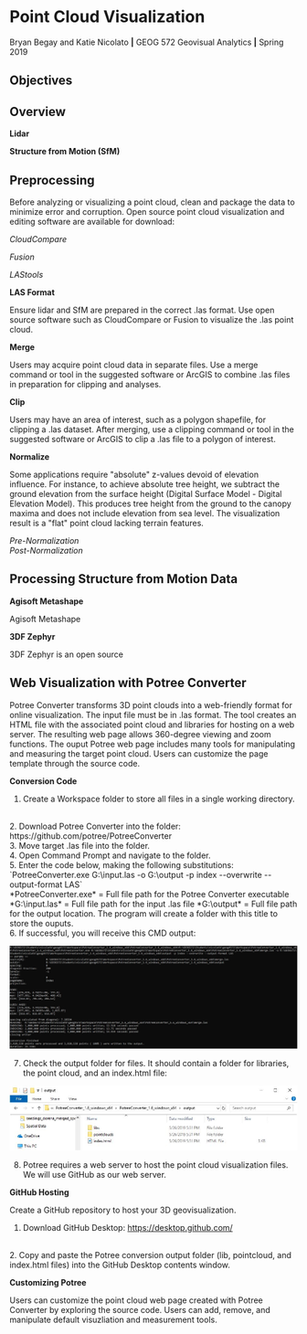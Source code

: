 # Point Cloud Visualization
Bryan Begay and Katie Nicolato  **|**  GEOG 572 Geovisual Analytics  **|**  Spring 2019<br/>

## Objectives<br/>

## Overview<br/>

**Lidar**<br/>

**Structure from Motion (SfM)**<br/>

## Preprocessing<br/>

Before analyzing or visualizing a point cloud, clean and package the data to minimize error and corruption. Open source point cloud visualization and editing software are available for download:

*CloudCompare*

*Fusion*

*LAStools*


**LAS Format**

Ensure lidar and SfM are prepared in the correct .las format. Use open source software such as CloudCompare or Fusion to visualize the .las point cloud.

**Merge**

Users may acquire point cloud data in separate files. Use a merge command or tool in the suggested software or ArcGIS to combine .las files in preparation for clipping and analyses.

**Clip**

Users may have an area of interest, such as a polygon shapefile, for clipping a .las dataset. After merging, use a clipping command or tool in the suggested software or ArcGIS to clip a .las file to a polygon of interest.

**Normalize**

Some applications require "absolute" z-values devoid of elevation influence. For instance, to achieve absolute tree height, we subtract the ground elevation from the surface height (Digital Surface Model - Digital Elevation Model). This produces tree height from the ground to the canopy maxima and does not include elevation from sea level. The visualization result is a "flat" point cloud lacking terrain features.

*Pre-Normalization*
![]()
</br>
*Post-Normalization*
![]()
</br>

## Processing Structure from Motion Data

**Agisoft Metashape**



Agisoft Metashape

**3DF Zephyr**



3DF Zephyr is an open source

## Web Visualization with Potree Converter<br/>

Potree Converter transforms 3D point clouds into a web-friendly format for online visualization. The input file must be in .las format. The tool creates an HTML file with the associated point cloud and libraries for hosting on a web server. The resulting web page allows 360-degree viewing and zoom functions. The ouput Potree web page includes many tools for manipulating and measuring the target point cloud. Users can customize the page template through the source code.

**Conversion Code**<br/>

1. Create a Workspace folder to store all files in a single working directory.
</br>
2. Download Potree Converter into the folder: https://github.com/potree/PotreeConverter
</br>
3. Move target .las file into the folder.
</br>
4. Open Command Prompt and navigate to the folder.
</br>
5. Enter the code below, making the following substitutions:
`PotreeConverter.exe G:\input.las -o G:\output -p index --overwrite --output-format LAS`<br/>
*PotreeConverter.exe* = Full file path for the Potree Converter executable
*G:\input.las* = Full file path for the input .las file
*G:\output* = Full file path for the output location. The program will create a folder with this title to store the ouputs.
</br>
6. If successful, you will receive this CMD output:

![](img/CMD_potree_output.JPG)

7. Check the output folder for files. It should contain a folder for libraries, the point cloud, and an index.html file:

![](img/potree_output_files.JPG)

8. Potree requires a web server to host the point cloud visualization files. We will use GitHub as our web server.

**GitHub Hosting**<br/>

Create a GitHub repository to host your 3D geovisualization.

1. Download GitHub Desktop: https://desktop.github.com/
<br/>
2. Copy and paste the Potree conversion output folder (lib, pointcloud, and index.html files) into the GitHub Desktop contents window.
</br>

**Customizing Potree**<br/>

Users can customize the point cloud web page created with Potree Converter by exploring the source code. Users can add, remove, and manipulate default visuzliation and measurement tools.
